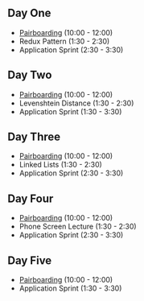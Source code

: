 ## Day One

* [Pairboarding](https://github.com/appacademy/graduated-job_seeker-program/tree/master/pairboarding-problems) (10:00 - 12:00)
* Redux Pattern (1:30 - 2:30)
* Application Sprint (2:30 - 3:30)

## Day Two

* [Pairboarding](https://github.com/appacademy/graduated-job_seeker-program/tree/master/pairboarding-problems) (10:00 - 12:00)
* Levenshtein Distance (1:30 - 2:30)
* Application Sprint (1:30 - 3:30)


## Day Three

* [Pairboarding](https://github.com/appacademy/graduated-job_seeker-program/tree/master/pairboarding-problems) (10:00 - 12:00)
* Linked Lists (1:30 - 2:30)
* Application Sprint (2:30 - 3:30)

## Day Four

* [Pairboarding](https://github.com/appacademy/graduated-job_seeker-program/tree/master/pairboarding-problems) (10:00 - 12:00)
* Phone Screen Lecture (1:30 - 2:30)
* Application Sprint (2:30 - 3:30)


## Day Five

* [Pairboarding](https://github.com/appacademy/graduated-job_seeker-program/tree/master/pairboarding-problems) (10:00 - 12:00)
* Application Sprint (1:30 - 3:30)
